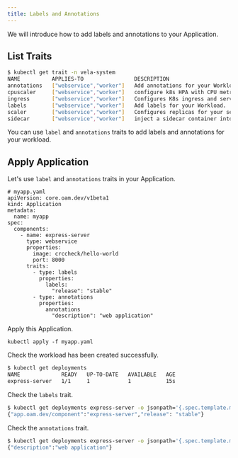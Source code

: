 ```yaml
---
title: Labels and Annotations
---
```


We will introduce how to add labels and annotations to your Application.

## List Traits

```bash
$ kubectl get trait -n vela-system
NAME          APPLIES-TO                DESCRIPTION
annotations   ["webservice","worker"]   Add annotations for your Workload.
cpuscaler     ["webservice","worker"]   configure k8s HPA with CPU metrics for Deployment
ingress       ["webservice","worker"]   Configures K8s ingress and service to enable web traffic for your service. Please use route trait in cap center for advanced usage.
labels        ["webservice","worker"]   Add labels for your Workload.
scaler        ["webservice","worker"]   Configures replicas for your service by patch replicas field.
sidecar       ["webservice","worker"]   inject a sidecar container into your app
```

You can use `label` and `annotations` traits to add labels and annotations for your workload.

## Apply Application

Let's use `label` and `annotations` traits in your Application.

```shell
# myapp.yaml
apiVersion: core.oam.dev/v1beta1
kind: Application
metadata:
  name: myapp
spec:
  components:
    - name: express-server
      type: webservice
      properties:
        image: crccheck/hello-world
        port: 8000
      traits:
        - type: labels
          properties:
            labels:
              "release": "stable"
        - type: annotations
          properties:
            annotations
              "description": "web application"
```

Apply this Application.

```shell
kubectl apply -f myapp.yaml
```

Check the workload has been created successfully.

```bash
$ kubectl get deployments
NAME             READY   UP-TO-DATE   AVAILABLE   AGE
express-server   1/1     1            1           15s
```

Check the `labels` trait.

```bash
$ kubectl get deployments express-server -o jsonpath='{.spec.template.metadata.labels}'
{"app.oam.dev/component":"express-server","release": "stable"}
```

Check the `annotations` trait.

```bash
$ kubectl get deployments express-server -o jsonpath='{.spec.template.metadata.annotations}'
{"description":"web application"}
```

